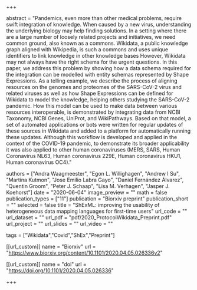+++

abstract = "Pandemics, even more than other medical problems, require swift integration of knowledge. When caused by a new virus, understanding the underlying biology may help finding solutions. In a setting where there are a large number of loosely related projects and initiatives, we need common ground, also known as a commons. Wikidata, a public knowledge graph aligned with Wikipedia, is such a commons and uses unique identifiers to link knowledge in other knowledge bases However, Wikidata may not always have the right schema for the urgent questions. In this paper, we address this problem by showing how a data schema required for the integration can be modelled with entity schemas represented by Shape Expressions. As a telling example, we describe the process of aligning resources on the genomes and proteomes of the SARS-CoV-2 virus and related viruses as well as how Shape Expressions can be defined for Wikidata to model the knowledge, helping others studying the SARS-CoV-2 pandemic. How this model can be used to make data between various resources interoperable, is demonstrated by integrating data from NCBI Taxonomy, NCBI Genes, UniProt, and WikiPathways. Based on that model, a set of automated applications or bots were written for regular updates of these sources in Wikidata and added to a platform for automatically running these updates. Although this workflow is developed and applied in the context of the COVID-19 pandemic, to demonstrate its broader applicability it was also applied to other human coronaviruses (MERS, SARS, Human Coronavirus NL63, Human coronavirus 229E, Human coronavirus HKU1, Human coronavirus OC4)."

authors = ["Andra Waagmeester", "Egon L. Willighagen", "Andrew I Su", "Martina Kutmon", "Jose Emilio Labra Gayo", "Daniel Fernández Álvarez", "Quentin Groom", "Peter J. Schaap", "Lisa M. Verhagen", "Jasper J. Koehorst"]
date = "2020-06-04"
image_preview = ""
math = false
publication_types = ["11"]
publication = "Biorxiv preprint"
publication_short = ""
selected = false
title = "ShExML: improving the usability of heterogeneous data mapping languages for first-time users"
url_code = ""
url_dataset = ""
url_pdf = "pdf/2020_ProtocolWikidata_Preprint.pdf"
url_project = ""
url_slides = ""
url_video = ""

tags = ["Wikidata","Covid","ShEx","Preprint"]

[[url_custom]]
name = "Biorxiv"
url = "https://www.biorxiv.org/content/10.1101/2020.04.05.026336v2"

[[url_custom]]
name = "doi"
url = "https://doi.org/10.1101/2020.04.05.026336"

+++